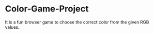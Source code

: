 # Color-Game-Project
It is a fun browser game to choose the correct color from the given RGB values.
